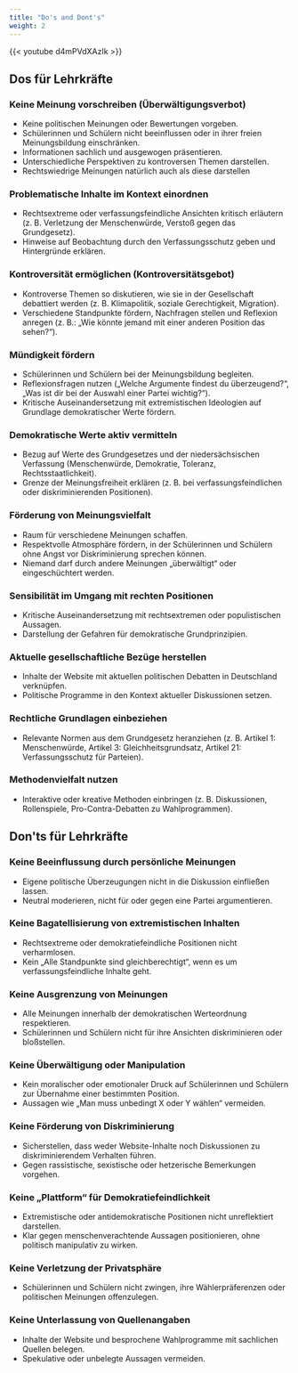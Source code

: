 ```yaml
---
title: "Do's and Dont's"
weight: 2
---
```


{{< youtube d4mPVdXAzIk >}}

## Dos für Lehrkräfte

### Keine Meinung vorschreiben (Überwältigungsverbot)

- Keine politischen Meinungen oder Bewertungen vorgeben.
- Schülerinnen und Schülern nicht beeinflussen oder in ihrer freien Meinungsbildung einschränken.
- Informationen sachlich und ausgewogen präsentieren.
- Unterschiedliche Perspektiven zu kontroversen Themen darstellen.
- Rechtswiedrige Meinungen natürlich auch als diese darstellen

### Problematische Inhalte im Kontext einordnen

- Rechtsextreme oder verfassungsfeindliche Ansichten kritisch erläutern (z. B. Verletzung der Menschenwürde, Verstoß gegen das Grundgesetz).
- Hinweise auf Beobachtung durch den Verfassungsschutz geben und Hintergründe erklären.

### Kontroversität ermöglichen (Kontroversitätsgebot)

- Kontroverse Themen so diskutieren, wie sie in der Gesellschaft debattiert werden (z. B. Klimapolitik, soziale Gerechtigkeit, Migration).
- Verschiedene Standpunkte fördern, Nachfragen stellen und Reflexion anregen (z. B.: „Wie könnte jemand mit einer anderen Position das sehen?“).

### Mündigkeit fördern

- Schülerinnen und Schülern bei der Meinungsbildung begleiten.
- Reflexionsfragen nutzen („Welche Argumente findest du überzeugend?“, „Was ist dir bei der Auswahl einer Partei wichtig?“).
- Kritische Auseinandersetzung mit extremistischen Ideologien auf Grundlage demokratischer Werte fördern.

### Demokratische Werte aktiv vermitteln

- Bezug auf Werte des Grundgesetzes und der niedersächsischen Verfassung (Menschenwürde, Demokratie, Toleranz, Rechtsstaatlichkeit).
- Grenze der Meinungsfreiheit erklären (z. B. bei verfassungsfeindlichen oder diskriminierenden Positionen).



### Förderung von Meinungsvielfalt

- Raum für verschiedene Meinungen schaffen.
- Respektvolle Atmosphäre fördern, in der Schülerinnen und Schülern ohne Angst vor Diskriminierung sprechen können.
- Niemand darf durch andere Meinungen „überwältigt“ oder eingeschüchtert werden.

### Sensibilität im Umgang mit rechten Positionen

- Kritische Auseinandersetzung mit rechtsextremen oder populistischen Aussagen.
- Darstellung der Gefahren für demokratische Grundprinzipien.

### Aktuelle gesellschaftliche Bezüge herstellen

- Inhalte der Website mit aktuellen politischen Debatten in Deutschland verknüpfen.
- Politische Programme in den Kontext aktueller Diskussionen setzen.

### Rechtliche Grundlagen einbeziehen

- Relevante Normen aus dem Grundgesetz heranziehen (z. B. Artikel 1: Menschenwürde, Artikel 3: Gleichheitsgrundsatz, Artikel 21: Verfassungsschutz für Parteien).

### Methodenvielfalt nutzen

- Interaktive oder kreative Methoden einbringen (z. B. Diskussionen, Rollenspiele, Pro-Contra-Debatten zu Wahlprogrammen).

## Don'ts für Lehrkräfte

### Keine Beeinflussung durch persönliche Meinungen

- Eigene politische Überzeugungen nicht in die Diskussion einfließen lassen.
- Neutral moderieren, nicht für oder gegen eine Partei argumentieren.

### Keine Bagatellisierung von extremistischen Inhalten

- Rechtsextreme oder demokratiefeindliche Positionen nicht verharmlosen.
- Kein „Alle Standpunkte sind gleichberechtigt“, wenn es um verfassungsfeindliche Inhalte geht.

### Keine Ausgrenzung von Meinungen

- Alle Meinungen innerhalb der demokratischen Werteordnung respektieren.
- Schülerinnen und Schülern nicht für ihre Ansichten diskriminieren oder bloßstellen.

### Keine Überwältigung oder Manipulation

- Kein moralischer oder emotionaler Druck auf Schülerinnen und Schülern zur Übernahme einer bestimmten Position.
- Aussagen wie „Man muss unbedingt X oder Y wählen“ vermeiden.

### Keine Förderung von Diskriminierung

- Sicherstellen, dass weder Website-Inhalte noch Diskussionen zu diskriminierendem Verhalten führen.
- Gegen rassistische, sexistische oder hetzerische Bemerkungen vorgehen.

### Keine „Plattform“ für Demokratiefeindlichkeit

- Extremistische oder antidemokratische Positionen nicht unreflektiert darstellen.
- Klar gegen menschenverachtende Aussagen positionieren, ohne politisch manipulativ zu wirken.

### Keine Verletzung der Privatsphäre

- Schülerinnen und Schülern nicht zwingen, ihre Wählerpräferenzen oder politischen Meinungen offenzulegen.

### Keine Unterlassung von Quellenangaben

- Inhalte der Website und besprochene Wahlprogramme mit sachlichen Quellen belegen.
- Spekulative oder unbelegte Aussagen vermeiden.
